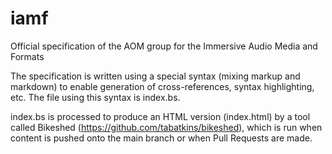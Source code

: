 # iamf

Official specification of the AOM group for the Immersive Audio Media and Formats

The specification is written using a special syntax (mixing markup and markdown) 
to enable generation of cross-references, syntax highlighting, etc. The file
using this syntax is index.bs.

index.bs is processed to produce an HTML version (index.html) by a tool called
Bikeshed (https://github.com/tabatkins/bikeshed), which is run when content is
pushed onto the main branch or when Pull Requests are made.
